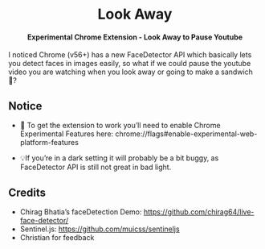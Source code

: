 
<h1 align="center">
  <br>
  Look Away
  <br>
</h1>

<h4 align="center">Experimental Chrome Extension - Look Away to Pause Youtube</h4>



I noticed Chrome (v56+) has a new FaceDetector API which basically lets you detect faces in images easily, so what if we could pause the youtube video you are watching when you look away or going to make a sandwich 🍞?

## Notice

- 🏴 To get the extension to work you’ll need to enable Chrome Experimental Features here: chrome://flags#enable-experimental-web-platform-features

- 💡If you’re in a dark setting it will probably be a bit buggy, as FaceDetector API is still not great in bad light. 

## Credits

- Chirag Bhatia’s faceDetection Demo: https://github.com/chirag64/live-face-detector/
- Sentinel.js: https://github.com/muicss/sentineljs
- Christian for feedback
